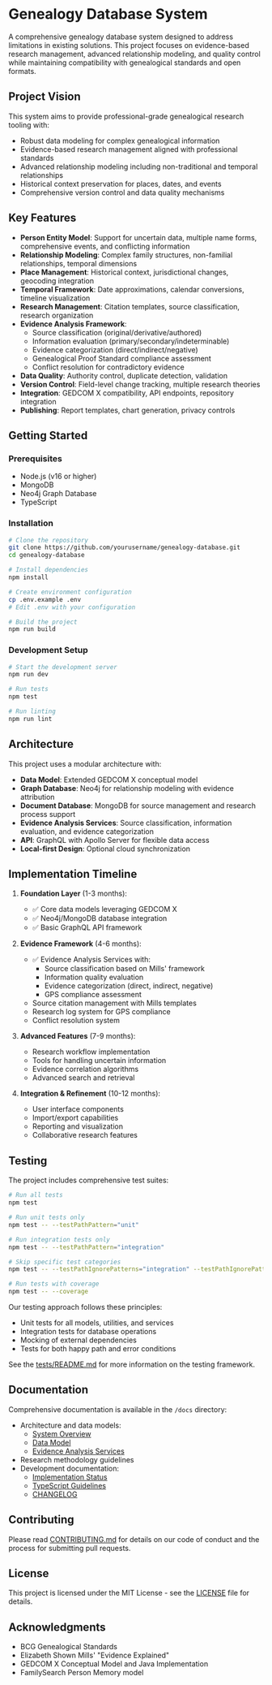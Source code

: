 # Genealogy Database System

A comprehensive genealogy database system designed to address limitations in existing solutions. This project focuses on evidence-based research management, advanced relationship modeling, and quality control while maintaining compatibility with genealogical standards and open formats.

## Project Vision

This system aims to provide professional-grade genealogical research tooling with:

- Robust data modeling for complex genealogical information
- Evidence-based research management aligned with professional standards
- Advanced relationship modeling including non-traditional and temporal relationships
- Historical context preservation for places, dates, and events
- Comprehensive version control and data quality mechanisms

## Key Features

- **Person Entity Model**: Support for uncertain data, multiple name forms, comprehensive events, and conflicting information
- **Relationship Modeling**: Complex family structures, non-familial relationships, temporal dimensions
- **Place Management**: Historical context, jurisdictional changes, geocoding integration
- **Temporal Framework**: Date approximations, calendar conversions, timeline visualization
- **Research Management**: Citation templates, source classification, research organization
- **Evidence Analysis Framework**:
  - Source classification (original/derivative/authored)
  - Information evaluation (primary/secondary/indeterminable)
  - Evidence categorization (direct/indirect/negative)
  - Genealogical Proof Standard compliance assessment
  - Conflict resolution for contradictory evidence
- **Data Quality**: Authority control, duplicate detection, validation
- **Version Control**: Field-level change tracking, multiple research theories
- **Integration**: GEDCOM X compatibility, API endpoints, repository integration
- **Publishing**: Report templates, chart generation, privacy controls

## Getting Started

### Prerequisites

- Node.js (v16 or higher)
- MongoDB
- Neo4j Graph Database
- TypeScript

### Installation

```bash
# Clone the repository
git clone https://github.com/yourusername/genealogy-database.git
cd genealogy-database

# Install dependencies
npm install

# Create environment configuration
cp .env.example .env
# Edit .env with your configuration

# Build the project
npm run build
```

### Development Setup

```bash
# Start the development server
npm run dev

# Run tests
npm test

# Run linting
npm run lint
```

## Architecture

This project uses a modular architecture with:

- **Data Model**: Extended GEDCOM X conceptual model
- **Graph Database**: Neo4j for relationship modeling with evidence attribution
- **Document Database**: MongoDB for source management and research process support
- **Evidence Analysis Services**: Source classification, information evaluation, and evidence categorization
- **API**: GraphQL with Apollo Server for flexible data access
- **Local-first Design**: Optional cloud synchronization

## Implementation Timeline

1. **Foundation Layer** (1-3 months):
   - ✅ Core data models leveraging GEDCOM X
   - ✅ Neo4j/MongoDB database integration
   - ✅ Basic GraphQL API framework

2. **Evidence Framework** (4-6 months):
   - ✅ Evidence Analysis Services with:
     - Source classification based on Mills' framework
     - Information quality evaluation
     - Evidence categorization (direct, indirect, negative)
     - GPS compliance assessment
   - Source citation management with Mills templates
   - Research log system for GPS compliance
   - Conflict resolution system

3. **Advanced Features** (7-9 months):
   - Research workflow implementation
   - Tools for handling uncertain information
   - Evidence correlation algorithms
   - Advanced search and retrieval

4. **Integration & Refinement** (10-12 months):
   - User interface components
   - Import/export capabilities
   - Reporting and visualization
   - Collaborative research features

## Testing

The project includes comprehensive test suites:

```bash
# Run all tests
npm test

# Run unit tests only
npm test -- --testPathPattern="unit"

# Run integration tests only
npm test -- --testPathPattern="integration"

# Skip specific test categories
npm test -- --testPathIgnorePatterns="integration" --testPathIgnorePatterns="logger"

# Run tests with coverage
npm test -- --coverage
```

Our testing approach follows these principles:
- Unit tests for all models, utilities, and services
- Integration tests for database operations
- Mocking of external dependencies
- Tests for both happy path and error conditions

See the [tests/README.md](tests/README.md) for more information on the testing framework.

## Documentation

Comprehensive documentation is available in the `/docs` directory:

- Architecture and data models:
  - [System Overview](docs/architecture/system-overview.md)
  - [Data Model](docs/architecture/data-model.md)
  - [Evidence Analysis Services](docs/architecture/evidence-analysis-services.md)
- Research methodology guidelines
- Development documentation:
  - [Implementation Status](docs/development/implementation-status.md)
  - [TypeScript Guidelines](docs/development/typescript-guidelines.md)
  - [CHANGELOG](docs/development/CHANGELOG.md)

## Contributing

Please read [CONTRIBUTING.md](CONTRIBUTING.md) for details on our code of conduct and the process for submitting pull requests.

## License

This project is licensed under the MIT License - see the [LICENSE](LICENSE) file for details.

## Acknowledgments

- BCG Genealogical Standards
- Elizabeth Shown Mills' "Evidence Explained"
- GEDCOM X Conceptual Model and Java Implementation
- FamilySearch Person Memory model
